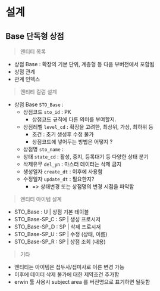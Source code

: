 # 설계

## Base 단독형 상점

> 엔티티 목록
- 상점 Base : 확장의 기본 단위, 계층형 등 다음 부버전에서 포함됨
- 상점 관계
- 관계 인덱스

> 엔티티 컬럼 설계
- 상점 Base `STO_Base` : 
  - 상점코드 `sto_id` : PK
    - 상점코드 규칙에 다른 의미를 부여할지.
  - 상점레벨 `level_cd` : 확장을 고려한, 최상위, 가상, 최하위 등
    - 조건 : 초기 생성후 수정 불가
    - 상점코드에 넣어두는 방법은 어떻지 ?
  - 상점명 `sto_name` :
  - 상태 `state_cd` : 활성, 중지, 등록대기 등 다양한 상태 분기
  - 삭제유무 `del_yn` : 마스터 데이터는 삭제 금지
  - 생성일자 `create_dt` : 이후에 사용함
  - 수정일자 `update_dt` : 필요한지?
    - => 상태변경 또는 상점명의 변경 시점을 파악함
  
> 엔티티 아이템 설계
- STO_Base : U | 상점 기본 테이블
- STO_Base-SP_C : SP | 생성 프로시저
- STO_Base-SP_D : SP | 삭제 프로시저
- STO_Base-SP_U : SP | 수정 (상태, 이름)
- STO_Base-SP_R : SP | 상점 조회 (내용)

> 기타
- 엔티티는 아이템은 접두사/접미사로 이른 변경 가능
- 이후에 데이터 삭제 불가에 대한 제약조건 추가함
- erwin 툴 사용시 subject area 를 버전명으로 표기하면 될듯함